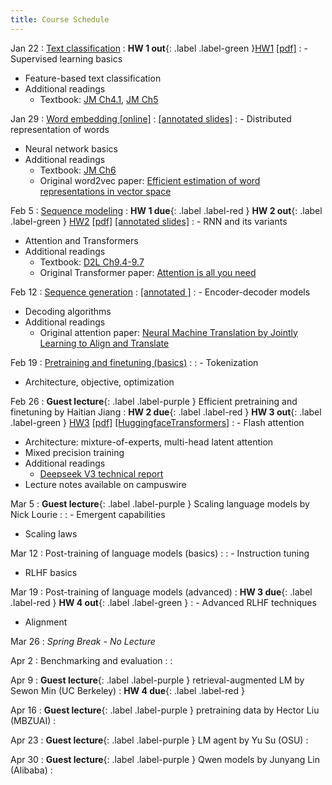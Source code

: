```yaml
---
title: Course Schedule
---
```


Jan 22
: [Text classification](https://nyu-cs2590.github.io/course-material/spring2025/lecture/lec01/main.pdf)
  : **HW 1 out**{: .label .label-green }[HW1](https://github.com/nyu-cs2590/course-material/blob/gh-pages/spring2025/assignment/hw1/hw1.zip?raw=true) [[pdf]](https://nyu-cs2590.github.io/course-material/spring2025/assignment/hw1/hw1.pdf)
: - Supervised learning basics
  - Feature-based text classification
  - Additional readings
    - Textbook: [JM Ch4.1](https://web.stanford.edu/~jurafsky/slp3/4.pdf), [JM Ch5](https://web.stanford.edu/~jurafsky/slp3/5.pdf)

Jan 29
: [Word embedding [online]](https://nyu-cs2590.github.io/course-material/spring2025/lecture/lec02/main.pdf) 
  : [[annotated slides]](https://nyu-cs2590.github.io/course-material/spring2025/lecture/lec02/main-annotated.pdf)
: - Distributed representation of words
  - Neural network basics
  - Additional readings
    - Textbook: [JM Ch6](https://web.stanford.edu/~jurafsky/slp3/6.pdf)
    - Original word2vec paper: [Efficient estimation of word representations in vector space](https://arxiv.org/pdf/1301.3781)

Feb 5
: [Sequence modeling](https://nyu-cs2590.github.io/course-material/spring2025/lecture/lec03/main.pdf)
  : **HW 1 due**{: .label .label-red }  **HW 2 out**{: .label .label-green } [HW2](https://github.com/nyu-cs2590/course-material/blob/gh-pages/spring2025/assignment/hw2/hw2.zip?raw=true) [[pdf]](https://nyu-cs2590.github.io/course-material/spring2025/assignment/hw2/hw2.pdf) [[annotated slides]](https://nyu-cs2590.github.io/course-material/spring2025/lecture/lec03/main-annotated.pdf)
: - RNN and its variants
  - Attention and Transformers
  - Additional readings
    - Textbook: [D2L Ch9.4-9.7](https://d2l.ai/chapter_recurrent-neural-networks/index.html)
    - Original Transformer paper: [Attention is all you need](https://arxiv.org/pdf/1706.03762)

Feb 12
: [Sequence generation](https://nyu-cs2590.github.io/course-material/spring2025/lecture/lec04/main.pdf)
  : [[annotated ]](https://nyu-cs2590.github.io/course-material/spring2025/lecture/lec04/main-annotated.pdf)
: - Encoder-decoder models
  - Decoding algorithms
  - Additional readings
    - Original attention paper: [Neural Machine Translation by Jointly Learning to Align and Translate](https://arxiv.org/pdf/1409.0473)

Feb 19
: [Pretraining and finetuning (basics)](https://nyu-cs2590.github.io/course-material/spring2025/lecture/lec05/main.pdf)
  : 
: - Tokenization
  - Architecture, objective, optimization

Feb 26
: **Guest lecture**{: .label .label-purple } Efficient pretraining and finetuning by Haitian Jiang
  : **HW 2 due**{: .label .label-red }  **HW 3 out**{: .label .label-green } [HW3](https://github.com/nyu-cs2590/course-material/blob/gh-pages/spring2025/assignment/hw3/hw3.zip?raw=true) [[pdf]](https://nyu-cs2590.github.io/course-material/spring2025/assignment/hw3/hw3.pdf) [[HuggingfaceTransformers]](https://github.com/nyu-cs2590/course-material/blob/gh-pages/spring2025/Tutorials/HuggingfaceTransformers.ipynb)
: - Flash attention
  - Architecture: mixture-of-experts, multi-head latent attention
  - Mixed precision training
  - Additional readings 
    - [Deepseek V3 technical report](https://arxiv.org/pdf/2412.19437v1)
  - Lecture notes available on campuswire

Mar 5
: **Guest lecture**{: .label .label-purple } Scaling language models by Nick Lourie
  : 
: - Emergent capabilities 
  - Scaling laws

Mar 12
: Post-training of language models (basics)
  : 
: - Instruction tuning
  - RLHF basics

Mar 19
: Post-training of language models (advanced)
  : **HW 3 due**{: .label .label-red }  **HW 4 out**{: .label .label-green }
: - Advanced RLHF techniques
  - Alignment

Mar 26
: *Spring Break - No Lecture*

Apr 2
: Benchmarking and evaluation
  : 
: 

Apr 9
: **Guest lecture**{: .label .label-purple } retrieval-augmented LM by Sewon Min (UC Berkeley)
  : **HW 4 due**{: .label .label-red }

Apr 16
: **Guest lecture**{: .label .label-purple } pretraining data by Hector Liu (MBZUAI)
  : 

Apr 23
: **Guest lecture**{: .label .label-purple } LM agent by Yu Su (OSU)
  : 

Apr 30
: **Guest lecture**{: .label .label-purple } Qwen models by Junyang Lin (Alibaba)
  : 
